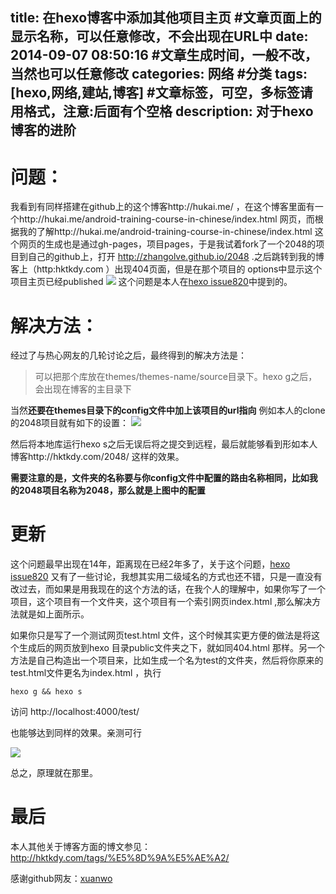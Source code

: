 title: 在hexo博客中添加其他项目主页 #文章页面上的显示名称，可以任意修改，不会出现在URL中
date: 2014-09-07 08:50:16 #文章生成时间，一般不改，当然也可以任意修改
categories: 网络 #分类
tags: [hexo,网络,建站,博客] #文章标签，可空，多标签请用格式，注意:后面有个空格
description: 对于hexo博客的进阶
---
# 问题：


我看到有同样搭建在github上的这个博客http://hukai.me/ ，在这个博客里面有一个http://hukai.me/android-training-course-in-chinese/index.html 网页，而根据我的了解http://hukai.me/android-training-course-in-chinese/index.html 这个网页的生成也是通过gh-pages，项目pages，于是我试着fork了一个2048的项目到自己的github上，打开 http://zhangolve.github.io/2048 .之后跳转到我的博客上（http:hktkdy.com ）出现404页面，但是在那个项目的 options中显示这个项目主页已经published
![](https://camo.githubusercontent.com/0fcb1cfd60cd6a7c84ed9c29acdfc47facafc987/687474703a2f2f686b746b64792e71696e6975646e2e636f6d2f69737375656865786f2e706e67)
这个问题是本人在[hexo issue820](https://github.com/hexojs/hexo/issues/820#issuecomment-54732767)中提到的。
# 解决方法：
经过了与热心网友的几轮讨论之后，最终得到的解决方法是：
>可以把那个库放在themes/themes-name/source目录下。hexo g之后，会出现在博客的主目录下

当然**还要在themes目录下的config文件中加上该项目的url指向**
例如本人的clone的2048项目就有如下的设置：
![](http://hktkdy.qiniudn.com/config.png)

然后将本地库运行hexo s之后无误后将之提交到远程，最后就能够看到形如本人博客http://hktkdy.com/2048/  这样的效果。

**需要注意的是，文件夹的名称要与你config文件中配置的路由名称相同，比如我的2048项目名称为2048，那么就是上图中的配置**

# 更新

这个问题最早出现在14年，距离现在已经2年多了，关于这个问题，[hexo issue820](https://github.com/hexojs/hexo/issues/820#issuecomment-54732767) 又有了一些讨论，我想其实用二级域名的方式也还不错，只是一直没有改过去，而如果是用我现在的这个方法的话，在我个人的理解中，如果你写了一个项目，这个项目有一个文件夹，这个项目有一个索引网页index.html ,那么解决方法就是如上面所示。

如果你只是写了一个测试网页test.html 文件，这个时候其实更方便的做法是将这个生成后的网页放到hexo 目录public文件夹之下，就如同404.html 那样。另一个方法是自己构造出一个项目来，比如生成一个名为test的文件夹，然后将你原来的test.html文件更名为index.html ，执行

```hexo g && hexo s```

访问  http://localhost:4000/test/  

也能够达到同样的效果。亲测可行

![](http://7ktu2f.com1.z0.glb.clouddn.com/QQ截图20170205171207.png)

总之，原理就在那里。

# 最后
本人其他关于博客方面的博文参见：
http://hktkdy.com/tags/%E5%8D%9A%E5%AE%A2/

感谢github网友：[xuanwo](https://github.com/Xuanwo)